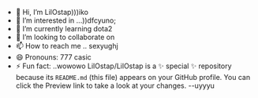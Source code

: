 - 👋 Hi, I’m LilOstap)))iko
- 👀 I’m interested in ...))dfcyuno;
- 🌱 I’m currently learning dota2
- 💞️ I’m looking to collaborate on 
- 📫 How to reach me .. sexyughj
- 😄 Pronouns: 777 casic
- ⚡ Fun fact: ..wowowo
LilOstap/LilOstap is a ✨ special ✨ repository because its `README.md` (this file) appears on your GitHub profile.
You can click the Preview link to take a look at your changes.
--uyyyu
